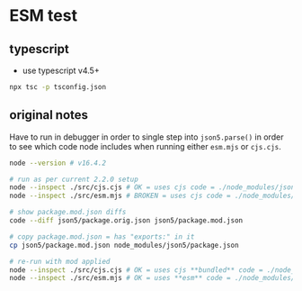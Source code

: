 # ESM test

## typescript

- use typescript v4.5+

```sh
npx tsc -p tsconfig.json
```

## original notes

Have to run in debugger in order to single step into `json5.parse()` in order to see which code node includes when running either `esm.mjs` or `cjs.cjs`.

```sh
node --version # v16.4.2

# run as per current 2.2.0 setup
node --inspect ./src/cjs.cjs # OK = uses cjs code = ./node_modules/json5/lib/parse.js
node --inspect ./src/esm.mjs # BROKEN = uses cjs code = ./node_modules/json5/lib/parse.js

# show package.mod.json diffs
code --diff json5/package.orig.json json5/package.mod.json

# copy package.mod.json = has "exports:" in it
cp json5/package.mod.json node_modules/json5/package.json

# re-run with mod applied
node --inspect ./src/cjs.cjs # OK = uses cjs **bundled** code = ./node_modules/json5/dist/index.js
node --inspect ./src/esm.mjs # OK = uses **esm** code = ./node_modules/json5/dist/index.mjs
```